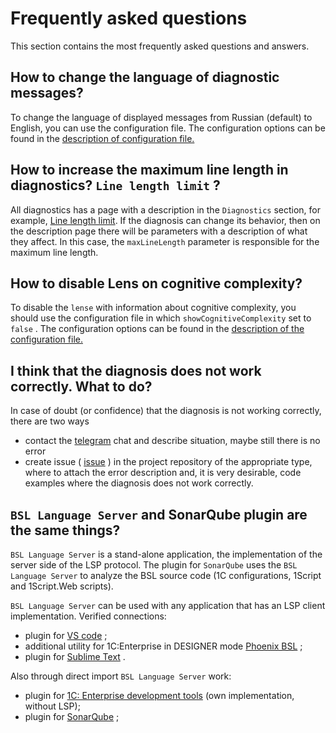 # Frequently asked questions

This section contains the most frequently asked questions and answers.

## How to change the language of diagnostic messages?

To change the language of displayed messages from Russian (default) to English, you can use the configuration file. The configuration options can be found in the [description of configuration file.](features/ConfigurationFile.md)

## How to increase the maximum line length in diagnostics? `Line length limit` ?

All diagnostics has a page with a description in the `Diagnostics` section, for example, [Line length limit](diagnostics/LineLength.md). If the diagnosis can change its behavior, then on the description page there will be parameters with a description of what they affect. In this case, the `maxLineLength` parameter is responsible for the maximum line length.

## How to disable Lens on cognitive complexity?

To disable the `lense` with information about cognitive complexity, you should use the configuration file in which `showCognitiveComplexity` set to `false` . The configuration options can be found in the [description of the configuration file.](features/ConfigurationFile.md)

## I think that the diagnosis does not work correctly. What to do?

In case of doubt (or confidence) that the diagnosis is not working correctly, there are two ways

- contact the [telegram](https://t.me/bsl_language_server) chat and describe situation, maybe still there is no error
- create issue ( [issue](https://github.com/1c-syntax/bsl-language-server/issues) ) in the project repository of the appropriate type, where to attach the error description and, it is very desirable, code examples where the diagnosis does not work correctly.

## `BSL Language Server` and SonarQube plugin are the same things?

`BSL Language Server` is a stand-alone application, the implementation of the server side of the LSP protocol. The plugin for `SonarQube` uses the `BSL Language Server` to analyze the BSL source code (1C configurations, 1Script and 1Script.Web scripts).

`BSL Language Server` can be used with any application that has an LSP client implementation. Verified connections:

* plugin for [VS code](https://github.com/1c-syntax/vsc-language-1c-bsl/) ;
* additional utility for 1C:Enterprise in DESIGNER mode [Phoenix BSL](https://github.com/otymko/phoenixbsl) ;
* plugin for [Sublime Text](https://github.com/sublimelsp/LSP) .

Also through direct import `BSL Language Server` work:

* plugin for [1C: Enterprise development tools](https://github.com/DoublesunRUS/ru.capralow.dt.bslls.validator) (own implementation, without LSP);
* plugin for [SonarQube](https://github.com/1c-syntax/sonar-bsl-plugin-community) ;
